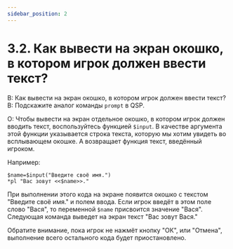 ```yaml
---
sidebar_position: 2
---
```


# 3.2. Как вывести на экран окошко, в котором игрок должен ввести текст?
<!-- [:faq_03_02] -->
В: Как вывести на экран окошко, в котором игрок должен ввести текст?
В: Подскажите аналог команды `prompt` в QSP.

О:
Чтобы вывести на экран отдельное окошко, в котором игрок должен вводить текст, воспользуйтесь функцией `$input`. В качестве аргумента этой функции указывается строка текста, которую мы хотим увидеть во всплывающем окошке. А возвращает функция текст, введённый игроком.

Например:
```qsp
$name=$input("Введите своё имя.")
*pl "Вас зовут <<$name>>."
```
При выполнении этого кода на экране появится окошко с текстом "Введите своё имя." и полем ввода. Если игрок введёт в этом поле слово "Вася", то переменной `$name` присвоится значение "Вася". Следующая команда выведет на экран текст "Вас зовут Вася."

Обратите внимание, пока игрок не нажмёт кнопку "ОК", или "Отмена", выполнение всего остального кода будет приостановлено.

